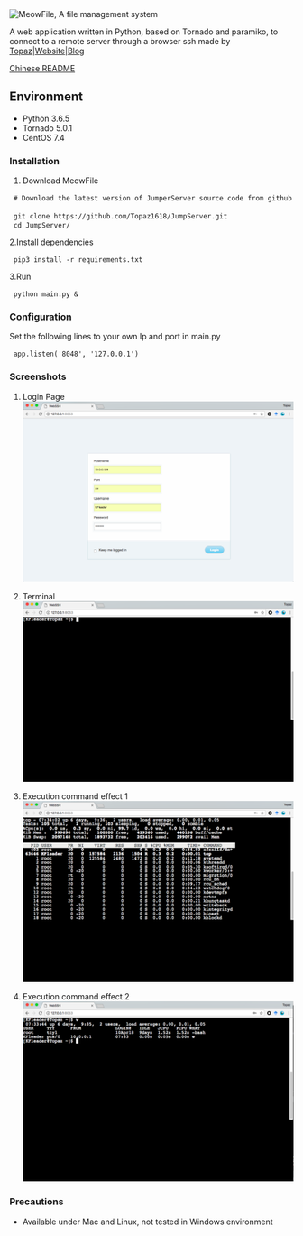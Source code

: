 <img src='static/images/meowfile.png' width='400' title='MeowFile, A file management system'>

A web application written in Python, based on Tornado and paramiko, to connect to a remote server through a browser ssh made by [Topaz](https://topaz1618.github.io/about)|[Website](http://topazaws.com/)|[Blog](https://topaz1618.github.io/blog/)

[Chinese README](https://github.com/Topaz1618/FileManageSystem/blob/master/README_CN.md)


## Environment
- Python 3.6.5
- Tornado 5.0.1
- CentOS 7.4

### Installation

1. Download MeowFile

```
 # Download the latest version of JumperServer source code from github

 git clone https://github.com/Topaz1618/JumpServer.git
 cd JumpServer/
```

2.Install dependencies
```
 pip3 install -r requirements.txt
```
3.Run
```
 python main.py &
```

### Configuration

Set the following lines to your own Ip and port in main.py
```
 app.listen('8048', '127.0.0.1')
```


### Screenshots

1. Login Page
![avatar](static/img/login.png)

2. Terminal
![avatar](static/img/terminal.png)

3. Execution command effect 1
![avatar](static/img/terminal1.png)

4. Execution command effect 2
![avatar](static/img/terminal2.png)


### Precautions
- Available under Mac and Linux, not tested in Windows environment


